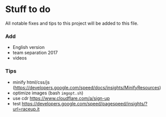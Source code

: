 # Stuff to do
All notable fixes and tips to this project will be added to this file.

### Add
- English version
- team separation 2017
- videos

### Tips
- minify html/css/js (https://developers.google.com/speed/docs/insights/MinifyResources)
- optimize images (bash `imgopt.sh`)
- use cdr https://www.cloudflare.com/a/sign-up
- test https://developers.google.com/speed/pagespeed/insights/?url=raceup.it
